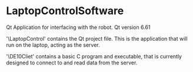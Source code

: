 # LaptopControlSoftware
Qt Application for interfacing with the robot. Qt version 6.61

'\LaptopControl' contains the Qt project file. This is the application that will run on the laptop, acting as the server.

'\DE10Cliet' contains a basic C program and executable, that is currently designed to connect to and read data from the server.
